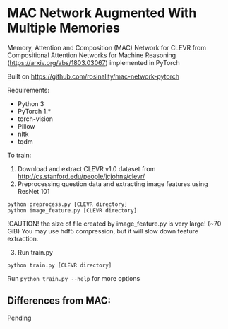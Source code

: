 # MAC Network Augmented With Multiple Memories
Memory, Attention and Composition (MAC) Network for CLEVR from Compositional Attention Networks for Machine Reasoning (https://arxiv.org/abs/1803.03067) implemented in PyTorch

Built on https://github.com/rosinality/mac-network-pytorch

Requirements:
* Python 3
* PyTorch 1.*
* torch-vision
* Pillow
* nltk
* tqdm

To train:

1. Download and extract CLEVR v1.0 dataset from http://cs.stanford.edu/people/jcjohns/clevr/
2. Preprocessing question data and extracting image features using ResNet 101
```
python preprocess.py [CLEVR directory]
python image_feature.py [CLEVR directory]
```
!CAUTION! the size of file created by image_feature.py is very large! (~70 GiB) You may use hdf5 compression, but it will slow down feature extraction.

3. Run train.py
```
python train.py [CLEVR directory]
```

Run `python train.py --help` for more options

## Differences from MAC:
Pending
